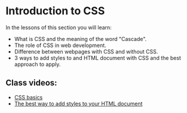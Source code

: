 # Introduction to CSS

In the lessons of this section you will learn:

- What is CSS and the meaning of the word "Cascade".
- The role of CSS in web development.
- Difference between webpages with CSS and without CSS.
- 3 ways to add styles to and HTML document with CSS and the best approach to apply.

## Class videos:

- [CSS basics](https://www.loom.com/share/c41a4153a65d4fc5a53a618ca6fdcc73?sid=4f3ee5cb-b9fd-4fa4-b549-84412bef78fd)
- [The best way to add styles to your HTML document](https://www.loom.com/share/52da7bfd676247c9ac9b3f17ae8fd669?sid=6968a03c-180d-44b1-b242-2088a88c7c3d)
